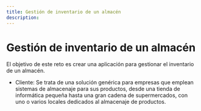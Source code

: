 ```yaml
---
title: Gestión de inventario de un almacén
description: 
---
```

# Gestión de inventario de un almacén

El objetivo de este reto es crear una aplicación para gestionar el inventario de un almacén. 

- Cliente: Se trata de una solución genérica para empresas que emplean sistemas de almacenaje para sus productos, desde una tienda de informática pequeña hasta una gran cadena de supermercados, con uno o varios locales dedicados al almacenaje de productos.